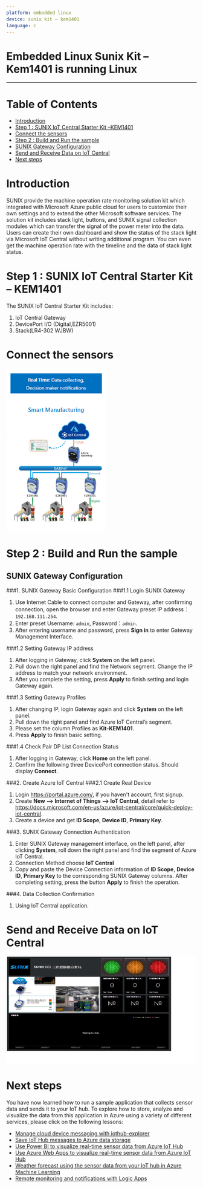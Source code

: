 ```yaml
---
platform: embedded linux
device: sunix kit – kem1401
language: c
---
```


Embedded Linux Sunix Kit – Kem1401 is running Linux
===
---

# Table of Contents

-   [Introduction](#Introduction)
-   [Step 1 : SUNIX IoT Central Starter Kit –KEM1401](#SUNIXIoTCentralStarterKit)
   -   [Connect the sensors](#Connectthesensors)
-   [Step 2 : Build and Run the sample](#BuildandRunthesample)
   -   [SUNIX Gateway Configuration](#SUNIXGatewayConfiguration)
   -   [Send and Receive Data on IoT Central](#SendandReceiveDataonIoTCentral)
-   [Next steps](#Nextsteps)

<a name="Introduction"></a>
# Introduction

SUNIX provide the machine operation rate monitoring solution kit which integrated with Microsoft Azure public cloud for users to customize their own settings and to extend the other Microsoft software services. The solution kit includes stack light, buttons, and SUNIX signal collection modules which can transfer the signal of the power meter into the data. Users can create their own dashboard and show the status of the stack light via Microsoft IoT Central without writing additional program. You can even get the machine operation rate with the timeline and the data of stack light status.

<a name="SUNIXIoTCentralStarterKit"></a>
# Step 1 : SUNIX IoT Central Starter Kit – KEM1401

The SUNIX IoT Central Starter Kit includes:

1.  IoT Central Gateway
2.  DevicePort I/O (Digital,EZR5001)
3.  Stack(LR4-302 WJBW)

<a name="Connectthesensors"></a>
# Connect the sensors

![](./media/Sunix-kit/conn1401.png)

<a name="BuildandRunthesample"></a>
# Step 2 : Build and Run the sample

<a name="SUNIXGatewayConfiguration"></a>
## SUNIX Gateway Configuration

###1. SUNIX Gateway Basic Configuration
###1.1 Login SUNIX Gateway

1.  Use Internet Cable to connect computer and Gateway, after confirming connection, open the browser and enter Gateway preset IP address： `192.168.111.254`.
2.  Enter preset Username: `admin`, Password：`admin`.
3.  After entering username and password, press **Sign in** to enter Gateway Management Interface.

###1.2 Setting Gateway IP address

1.  After logging in Gateway, click **System** on the left panel.
2.  Pull down the right panel and find the Network segment. Change the IP address to match your network environment.
3.  After you complete the setting, press **Apply** to finish setting and login Gateway again.

###1.3 Setting Gateway Profiles

1.  After changing IP, login Gateway again and click **System** on the left panel.
2.  Pull down the right panel and find Azure IoT Central’s segment.
3.  Please set the column Profiles as **Kit-KEM1401**.
4.  Press **Apply** to finish basic setting.

###1.4 Check Pair DP List Connection Status

1.  After logging in Gateway, click **Home** on the left panel.      
2.  Confirm the following three DevicePort connection status. Should display **Connect**.

###2. Create Azure IoT Central
###2.1 Create Real Device

1.  Login <https://portal.azure.com/>, if you haven't account, first signup.
2.  Create **New --> Internet of Things --> IoT Central**, detail refer to <https://docs.microsoft.com/en-us/azure/iot-central/core/quick-deploy-iot-central>.
3.  Create a device and get **ID Scope**, **Device ID**, **Primary Key**.

###3. SUNIX Gateway Connection Authentication

1.  Enter SUNIX Gateway management interface, on the left panel, after clicking **System**, roll down the right panel and find the segment of Azure IoT Central.
2.  Connection Method choose **IoT Central**
3.  Copy and paste the Device Connection information of **ID Scope**, **Device ID**, **Primary Key** to the corresponding SUNIX Gateway columns. After completing setting, press the button **Apply** to finish the operation.

###4. Data Collection Confirmation

1.  Using IoT Central application.

<a name="SendandReceiveDataonIoTCentral"></a>
# Send and Receive Data on IoT Central

![](./media/Sunix-kit/IotCentral1401.png)

<a name="Nextsteps"></a> 
# Next steps

You have now learned how to run a sample application that collects sensor data and sends it to your IoT hub. To explore how to store, analyze and visualize the data from this application in Azure using a variety of different services, please click on the following lessons:

-   [Manage cloud device messaging with iothub-explorer]
-   [Save IoT Hub messages to Azure data storage]
-   [Use Power BI to visualize real-time sensor data from Azure IoT Hub]
-   [Use Azure Web Apps to visualize real-time sensor data from Azure IoT Hub]
-   [Weather forecast using the sensor data from your IoT hub in Azure Machine Learning]
-   [Remote monitoring and notifications with Logic Apps]   

[Manage cloud device messaging with iothub-explorer]: https://docs.microsoft.com/en-us/azure/iot-hub/iot-hub-explorer-cloud-device-messaging
[Save IoT Hub messages to Azure data storage]: https://docs.microsoft.com/en-us/azure/iot-hub/iot-hub-store-data-in-azure-table-storage
[Use Power BI to visualize real-time sensor data from Azure IoT Hub]: https://docs.microsoft.com/en-us/azure/iot-hub/iot-hub-live-data-visualization-in-power-bi
[Use Azure Web Apps to visualize real-time sensor data from Azure IoT Hub]: https://docs.microsoft.com/en-us/azure/iot-hub/iot-hub-live-data-visualization-in-web-apps
[Weather forecast using the sensor data from your IoT hub in Azure Machine Learning]: https://docs.microsoft.com/en-us/azure/iot-hub/iot-hub-weather-forecast-machine-learning
[Remote monitoring and notifications with Logic Apps]: https://docs.microsoft.com/en-us/azure/iot-hub/iot-hub-monitoring-notifications-with-azure-logic-apps